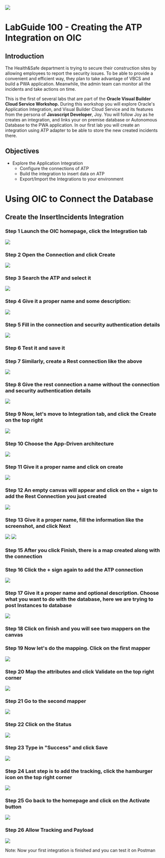![](images/100/Picture-Title.png)

# LabGuide 100 - Creating the ATP Integration on OIC

## Introduction

The Health&Safe department is trying to secure their construction sites by allowing employees to report the security issues. To
be able to provide a convenient and efficient way, they plan to take advantage of VBCS and build a PWA application. Meanwhile,
the admin team can monitor all the incidents and take actions on time.

This is the first of several labs that are part of the **Oracle Visual Builder Cloud Service Workshop.** During this workshop you will explore Oracle's  Application Integration, and Visual Builder Cloud Service and its features from the persona of **Javascript Developer**, Joy. You will follow Joy as he creates an integration, and links your on premise database or Autonomous Database to the PWA application. In our first lab you will create an integration using ATP adapter to be able to store the new created incidents there.

## Objectives

- Explore the Application Integration
  - Configure the connections of ATP
  - Build the integration to insert data on ATP
  - Export/Import the Integrations to your environment

# Using OIC to Connect the Database

##  Create the InsertIncidents Integration

### Step 1 Launch the OIC homepage, click the Integration tab
![](images/100/oic1.png)

### Step 2  Open the **Connection** and click **Create**
![](images/100/oic2.png)

### Step 3 Search the ATP and select it
![](images/100/oic3.png)

### Step 4 Give it a proper name and some description:
![](images/100/oic4.png)

### Step 5 Fill in the connection and security authentication details
![](images/100/oic5.png)

### Step 6 Test it and save it

### Step 7 Similarly, create a Rest connection like the above
![](images/100/oic6.png)

### Step 8 Give the rest connection a name without the connection and security authentication details
![](images/100/oic7.png)

### Step 9 Now, let's move to Integration tab, and click the Create on the top right
![](images/100/oic8.png)

### Step 10 Choose the App-Driven architecture
![](images/100/oic9.png)

### Step 11 Give it a proper name and click on create
![](images/100/oic10.png)

### Step 12 An empty canvas will appear and click on the + sign to add the Rest Connection you just created
![](images/100/oic11.png)

### Step 13 Give it a proper name, fill the information like the screenshot, and click Next
![](images/100/oic12.png)
![](images/100/oic13.png)

### Step 15 After you click Finish, there is a map created along with the connection

### Step 16 Click the + sign again to add the ATP connection
![](images/100/oic16.png)

### Step 17 Give it a proper name and optional description. Choose what you want to do with the database, here we are trying to post Instances to database
![](images/100/oic17.png)

### Step 18 Click on finish and you will see two mappers on the canvas

### Step 19 Now let's do the mapping. Click on the first mapper
![](images/100/oic18.png)

### Step 20 Map the attributes and click Validate on the top right corner
![](images/100/oic18.png)

### Step 21 Go to the second mapper
![](images/100/oic19.png)

### Step 22 Click on the Status
![](images/100/oic20.png)

### Step 23 Type in "Success" and click Save
![](images/100/oic21.png)

### Step 24 Last step is to add the tracking, click the hamburger icon on the top right corner
![](images/100/oic22.png)

### Step 25 Go back to the homepage and click on the Activate button
![](images/100/oic23.png)

### Step 26 Allow Tracking and Payload
![](images/100/oic24.png)

Note: Now your first integration is finished and you can test it on Postman
